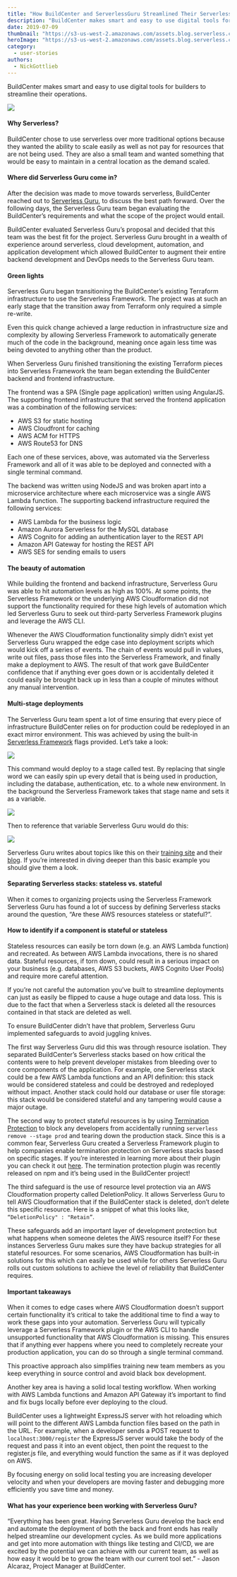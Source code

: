 ```yaml
---
title: "How BuildCenter and ServerlessGuru Streamlined Their Serverless Development Cycle"
description: "BuildCenter makes smart and easy to use digital tools for builders. Learn how ServerlessGuru helped them streamline their operations using Serverless Framework"
date: 2019-07-09
thumbnail: "https://s3-us-west-2.amazonaws.com/assets.blog.serverless.com/serverless-guru-case-study/serverless-guru-case-study-thumb.png"
heroImage: "https://s3-us-west-2.amazonaws.com/assets.blog.serverless.com/serverless-guru-case-study/serverless-guru-case-study-header.png"
category:
  - user-stories
authors:
  - NickGottlieb
---
```


BuildCenter makes smart and easy to use digital tools for builders to streamline their operations.

<img src="https://s3-us-west-2.amazonaws.com/assets.blog.serverless.com/serverless-guru-case-study/serverless-guru-case-study-1.png">

#### Why Serverless?

BuildCenter chose to use serverless over more traditional options because they wanted the ability to scale easily as well as not pay for resources that are not being used. They are also a small team and wanted something that would be easy to maintain in a central location as the demand scaled.

#### Where did Serverless Guru come in?

After the decision was made to move towards serverless, BuildCenter reached out to [Serverless Guru](https://serverlessguru.com/), to discuss the best path forward. Over the following days, the Serverless Guru team began evaluating the BuildCenter’s requirements and what the scope of the project would entail.

BuildCenter evaluated Serverless Guru’s proposal and decided that this team was the best fit for the project. Serverless Guru brought in a wealth of experience around serverless, cloud development, automation, and application development which allowed BuildCenter to augment their entire backend development and DevOps needs to the Serverless Guru team.

#### Green lights

Serverless Guru began transitioning the BuildCenter’s existing Terraform infrastructure to use the Serverless Framework. The project was at such an early stage that the transition away from Terraform only required a simple re-write. 

Even this quick change achieved a large reduction in infrastructure size and complexity by allowing Serverless Framework to automatically generate much of the code in the background, meaning once again less time was being devoted to anything other than the product.  

When Serverless Guru finished transitioning the existing Terraform pieces into Serverless Framework the team began extending the BuildCenter backend and frontend infrastructure.

The frontend was a SPA (Single page application) written using AngularJS. The supporting frontend infrastructure that served the frontend application was a combination of the following services:

- AWS S3 for static hosting
- AWS Cloudfront for caching
- AWS ACM for HTTPS
- AWS Route53 for DNS
  
Each one of these services, above, was automated via the Serverless Framework and all of it was able to be deployed and connected with a single terminal command.

The backend was written using NodeJS and was broken apart into a microservice architecture where each microservice was a single AWS Lambda function. The supporting backend infrastructure required the following services:

- AWS Lambda for the business logic 
- Amazon Aurora Serverless for the MySQL database 
- AWS Cognito for adding an authentication layer to the REST API 
- Amazon API Gateway for hosting the REST API 
- AWS SES for sending emails to users

#### The beauty of automation

While building the frontend and backend infrastructure, Serverless Guru was able to hit automation levels as high as 100%. At some points, the Serverless Framework or the underlying AWS Cloudformation did not support the functionality required for these high levels of automation which led Serverless Guru to seek out third-party Serverless Framework plugins and leverage the AWS CLI.

Whenever the AWS Cloudformation functionality simply didn’t exist yet Serverless Guru wrapped the edge case into deployment scripts which would kick off a series of events. The chain of events would pull in values, write out files, pass those files into the Serverless Framework, and finally make a deployment to AWS. The result of that work gave BuildCenter confidence that if anything ever goes down or is accidentally deleted it could easily be brought back up in less than a couple of minutes without any manual intervention.

#### Multi-stage deployments

The Serverless Guru team spent a lot of time ensuring that every piece of infrastructure BuildCenter relies on for production could be redeployed in an exact mirror environment. This was achieved by using the built-in [Serverless Framework](https://serverless.com/framework/docs/providers/aws/guide/variables/) flags provided. Let’s take a look:

<img src="https://s3-us-west-2.amazonaws.com/assets.blog.serverless.com/serverless-guru-case-study/serverless-guru-case-study-2.png">

This command would deploy to a stage called test. By replacing that single word we can easily spin up every detail that is being used in production, including the database, authentication, etc. to a whole new environment. In the background the Serverless Framework takes that stage name and sets it as a variable.

<img src="https://s3-us-west-2.amazonaws.com/assets.blog.serverless.com/serverless-guru-case-study/serverless-guru-case-study-3.png">

Then to reference that variable Serverless Guru would do this:

<img src="https://s3-us-west-2.amazonaws.com/assets.blog.serverless.com/serverless-guru-case-study/serverless-guru-case-study-4.png">

Serverless Guru writes about topics like this on their [training site](https://training.serverlessguru.com) and their [blog](https://medium.com/serverlessguru). If you’re interested in diving deeper than this basic example you should give them a look.

#### Separating Serverless stacks: stateless vs. stateful

When it comes to organizing projects using the Serverless Framework Serverless Guru has found a lot of success by defining Serverless stacks around the question, “Are these AWS resources stateless or stateful?”.

#### How to identify if a component is stateful or stateless

Stateless resources can easily be torn down (e.g. an AWS Lambda function) and recreated. As between AWS Lambda invocations, there is no shared data. Stateful resources, if torn down, could result in a serious impact on your business (e.g. databases, AWS S3 buckets, AWS Cognito User Pools) and require more careful attention.

If you’re not careful the automation you’ve built to streamline deployments can just as easily be flipped to cause a huge outage and data loss. This is due to the fact that when a Serverless stack is deleted all the resources contained in that stack are deleted as well.

To ensure BuildCenter didn’t have that problem, Serverless Guru implemented safeguards to avoid juggling knives.

The first way Serverless Guru did this was through resource isolation. They separated BuildCenter’s Serverless stacks based on how critical the contents were to help prevent developer mistakes from bleeding over to core components of the application. For example, one Serverless stack could be a few AWS Lambda functions and an API definition: this stack would be considered stateless and could be destroyed and redeployed without impact. Another stack could hold our database or user file storage: this stack would be considered stateful and any tampering would cause a major outage.

The second way to protect stateful resources is by using [Termination Protection](https://aws.amazon.com/about-aws/whats-new/2017/09/aws-cloudformation-provides-stack-termination-protection/) to block any developers from accidentally running `serverless remove --stage prod` and tearing down the production stack. Since this is a common fear, Serverless Guru created a Serverless Framework plugin to help companies enable termination protection on Serverless stacks based on specific stages. If you’re interested in learning more about their plugin you can check it out [here](https://www.npmjs.com/package/serverless-termination-protection). The termination protection plugin was recently released on npm and it’s being used in the BuildCenter project!

The third safeguard is the use of resource level protection via an AWS Cloudformation property called DeletionPolicy. It allows Serverless Guru to tell AWS Cloudformation that if the BuildCenter stack is deleted, don’t delete this specific resource. Here is a snippet of what this looks like, `“DeletionPolicy" : "Retain”`.

These safeguards add an important layer of development protection but what happens when someone deletes the AWS resource itself? For these instances Serverless Guru makes sure they have backup strategies for all stateful resources. For some scenarios, AWS Cloudformation has built-in solutions for this which can easily be used while for others Serverless Guru rolls out custom solutions to achieve the level of reliability that BuildCenter requires.

#### Important takeaways

When it comes to edge cases where AWS Cloudformation doesn’t support certain functionality it’s critical to take the additional time to find a way to work these gaps into your automation. Serverless Guru will typically leverage a Serverless Framework plugin or the AWS CLI to handle unsupported functionality that AWS Cloudformation is missing. This ensures that if anything ever happens where you need to completely recreate your production application, you can do so through a single terminal command.

This proactive approach also simplifies training new team members as you keep everything in source control and avoid black box development.

Another key area is having a solid local testing workflow. When working with AWS Lambda functions and Amazon API Gateway it’s important to find and fix bugs locally before ever deploying to the cloud.

BuildCenter uses a lightweight ExpressJS server with hot reloading which will point to the different AWS Lambda function files based on the path in the URL. For example, when a developer sends a POST request to `localhost:3000/register` the ExpressJS server would take the body of the request and pass it into an event object, then point the request to the register.js file, and everything would function the same as if it was deployed on AWS.

By focusing energy on solid local testing you are increasing developer velocity and when your developers are moving faster and debugging more efficiently you save time and money.

#### What has your experience been working with Serverless Guru?

“Everything has been great. Having Serverless Guru develop the back end and automate the deployment of both the back and front ends has really helped streamline our development cycles. As we build more applications and get into more automation with things like testing and CI/CD, we are excited by the potential we can achieve with our current team, as well as how easy it would be to grow the team with our current tool set.” - Jason Alcaraz, Project Manager at BuildCenter.
